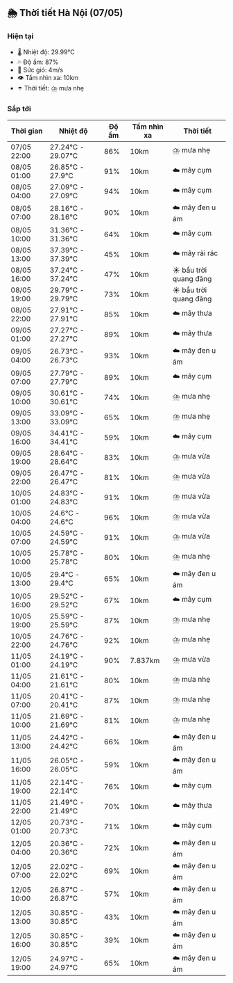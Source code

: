 ## 🌦️ Thời tiết Hà Nội (07/05)

### Hiện tại

- 🌡️ Nhiệt độ: 29.99℃
- 💦 Độ ẩm: 87%
- 💨 Sức gió: 4m/s
- 👁️ Tầm nhìn xa: 10km
- ☂️ Thời tiết: ⛈️ mưa nhẹ

### Sắp tới

| Thời gian | Nhiệt độ | Độ ẩm | Tầm nhìn xa | Thời tiết |
| --- | --- | --- | --- | --- |
| 07/05 22:00 | 27.24℃ - 29.07℃ | 86% | 10km | ⛈️ mưa nhẹ |
| 08/05 01:00 | 26.85℃ - 27.9℃ | 91% | 10km | ☁️ mây cụm |
| 08/05 04:00 | 27.09℃ - 27.09℃ | 94% | 10km | ☁️ mây cụm |
| 08/05 07:00 | 28.16℃ - 28.16℃ | 90% | 10km | ☁️ mây đen u ám |
| 08/05 10:00 | 31.36℃ - 31.36℃ | 64% | 10km | ☁️ mây cụm |
| 08/05 13:00 | 37.39℃ - 37.39℃ | 45% | 10km | ☁️ mây rải rác |
| 08/05 16:00 | 37.24℃ - 37.24℃ | 47% | 10km | ☀️ bầu trời quang đãng |
| 08/05 19:00 | 29.79℃ - 29.79℃ | 73% | 10km | ☀️ bầu trời quang đãng |
| 08/05 22:00 | 27.91℃ - 27.91℃ | 85% | 10km | ☁️ mây thưa |
| 09/05 01:00 | 27.27℃ - 27.27℃ | 89% | 10km | ☁️ mây thưa |
| 09/05 04:00 | 26.73℃ - 26.73℃ | 93% | 10km | ☁️ mây đen u ám |
| 09/05 07:00 | 27.79℃ - 27.79℃ | 89% | 10km | ☁️ mây cụm |
| 09/05 10:00 | 30.61℃ - 30.61℃ | 74% | 10km | ⛈️ mưa nhẹ |
| 09/05 13:00 | 33.09℃ - 33.09℃ | 65% | 10km | ⛈️ mưa nhẹ |
| 09/05 16:00 | 34.41℃ - 34.41℃ | 59% | 10km | ☁️ mây cụm |
| 09/05 19:00 | 28.64℃ - 28.64℃ | 83% | 10km | ⛈️ mưa vừa |
| 09/05 22:00 | 26.47℃ - 26.47℃ | 81% | 10km | ⛈️ mưa vừa |
| 10/05 01:00 | 24.83℃ - 24.83℃ | 91% | 10km | ⛈️ mưa vừa |
| 10/05 04:00 | 24.6℃ - 24.6℃ | 96% | 10km | ⛈️ mưa vừa |
| 10/05 07:00 | 24.59℃ - 24.59℃ | 91% | 10km | ⛈️ mưa vừa |
| 10/05 10:00 | 25.78℃ - 25.78℃ | 80% | 10km | ⛈️ mưa nhẹ |
| 10/05 13:00 | 29.4℃ - 29.4℃ | 65% | 10km | ☁️ mây đen u ám |
| 10/05 16:00 | 29.52℃ - 29.52℃ | 67% | 10km | ☁️ mây cụm |
| 10/05 19:00 | 25.59℃ - 25.59℃ | 87% | 10km | ⛈️ mưa nhẹ |
| 10/05 22:00 | 24.76℃ - 24.76℃ | 92% | 10km | ⛈️ mưa nhẹ |
| 11/05 01:00 | 24.19℃ - 24.19℃ | 90% | 7.837km | ⛈️ mưa vừa |
| 11/05 04:00 | 21.61℃ - 21.61℃ | 80% | 10km | ⛈️ mưa nhẹ |
| 11/05 07:00 | 20.41℃ - 20.41℃ | 87% | 10km | ⛈️ mưa nhẹ |
| 11/05 10:00 | 21.69℃ - 21.69℃ | 81% | 10km | ⛈️ mưa nhẹ |
| 11/05 13:00 | 24.42℃ - 24.42℃ | 66% | 10km | ☁️ mây đen u ám |
| 11/05 16:00 | 26.05℃ - 26.05℃ | 59% | 10km | ☁️ mây đen u ám |
| 11/05 19:00 | 22.14℃ - 22.14℃ | 76% | 10km | ☁️ mây cụm |
| 11/05 22:00 | 21.49℃ - 21.49℃ | 70% | 10km | ☁️ mây thưa |
| 12/05 01:00 | 20.73℃ - 20.73℃ | 71% | 10km | ☁️ mây cụm |
| 12/05 04:00 | 20.36℃ - 20.36℃ | 72% | 10km | ☁️ mây đen u ám |
| 12/05 07:00 | 22.02℃ - 22.02℃ | 69% | 10km | ☁️ mây đen u ám |
| 12/05 10:00 | 26.87℃ - 26.87℃ | 57% | 10km | ☁️ mây đen u ám |
| 12/05 13:00 | 30.85℃ - 30.85℃ | 43% | 10km | ☁️ mây đen u ám |
| 12/05 16:00 | 30.85℃ - 30.85℃ | 39% | 10km | ☁️ mây đen u ám |
| 12/05 19:00 | 24.97℃ - 24.97℃ | 65% | 10km | ☁️ mây đen u ám |
